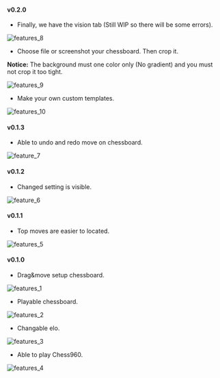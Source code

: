#### v0.2.0

- Finally, we have the vision tab (Still WIP so there will be some errors).

![features_8](assets/features_8.png)

- Choose file or screenshot your chessboard. Then crop it.

**Notice:** The background must one color only (No gradient) and you must not crop it too tight. 

![features_9](assets/features_9.png)

- Make your own custom templates.

![features_10](assets/features_10.png)

#### v0.1.3

- Able to undo and redo move on chessboard.

![feature_7](assets/features_7.gif)

#### v0.1.2

- Changed setting is visible.

![feature_6](assets/features_6.gif)

#### v0.1.1

- Top moves are easier to located.

![features_5](assets/features_5.gif)

#### v0.1.0

- Drag&move setup chessboard.

![features_1](assets/features_1.gif)

- Playable chessboard.

![features_2](assets/features_2.gif)

- Changable elo.

![features_3](assets/features_3.gif)

- Able to play Chess960.

![features_4](assets/features_4.gif)
